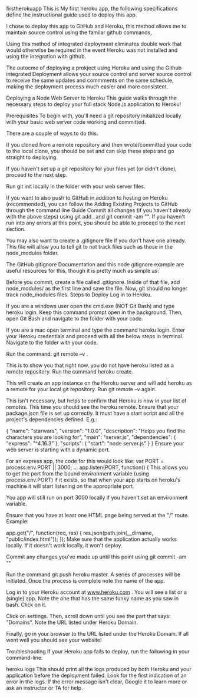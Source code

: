firstherokuapp
This is My first heroku app, the following specifications define the instructional guide used to deploy this app.

I chose to deploy this app to GitHub and Heroku, this method allows me to maintain source control using the familar github commands,

Using this method of integrated deployment eliminates double work that would otherwise be required in the event Heroku was not installed and using the integration with github.

The outocme of deploying a prokject using Heroku and using the Github integrated Deployment allows your source control and server source control to receive the same updates and commments on the same schedule, making the deployment process much easier and more consistent.

Deploying a Node Web Server to Heroku
This guide walks through the necessary steps to deploy your full stack Node.js application to Heroku!

Prerequisites
To begin with, you'll need a git repository initialized locally with your basic web server code working and committed.

There are a couple of ways to do this.

If you cloned from a remote repository and then wrote/committed your code to the local clone, you should be set and can skip these steps and go straight to deploying.

If you haven't set up a git repository for your files yet (or didn't clone), proceed to the next step.

Run git init locally in the folder with your web server files.

If you want to also push to GitHub in addition to hosting on Heroku (recommended), you can follow the Adding Existing Projects to GitHub through the command line Guide
Commit all changes (if you haven't already with the above steps) using git add . and git commit -am "<message>". If you haven't run into any errors at this point, you should be able to proceed to the next section.

You may also want to create a .gitignore file if you don't have one already. This file will allow you to tell git to not track files such as those in the node_modules folder.

The GitHub gitignore Documentation and this node gitignore example are useful resources for this, though it is pretty much as simple as:

Before you commit, create a file called .gitignore. Inside of that file, add node_modules/ as the first line and save the file. Now, git should no longer track node_modules files.
Steps to Deploy
Log in to Heroku.

If you are a windows user open the cmd.exe (NOT Git Bash) and type heroku login. Keep this command prompt open in the background. Then, open Git Bash and navigate to the folder with your code.

If you are a mac open terminal and type the command heroku login. Enter your Heroku credentials and proceed with all the below steps in terminal. Navigate to the folder with your code.

Run the command: git remote –v .

This is to show you that right now, you do not have heroku listed as a remote repository.
Run the command heroku create.

This will create an app instance on the Heroku server and will add heroku as a remote for your local git repository.
Run git remote –v again.

This isn't necessary, but helps to confirm that Heroku is now in your list of remotes. This time you should see the heroku remote.
Ensure that your package.json file is set up correctly. It must have a start script and all the project's dependencies defined. E.g.:

{
  "name": "starwars",
  "version": "1.0.0",
  "description": "Helps you find the characters you are looking for",
  "main": "server.js",
  "dependencies": {
     "express": "^4.16.3"
  },
  "scripts": {
    "start": "node server.js"
  }
}
Ensure your web server is starting with a dynamic port.

For an express app, the code for this would look like:
var PORT = process.env.PORT || 3000;
...
app.listen(PORT, function() {
This allows you to get the port from the bound environment variable (using process.env.PORT) if it exists, so that when your app starts on heroku's machine it will start listening on the appropriate port.

You app will still run on port 3000 locally if you haven't set an environment variable.

Ensure that you have at least one HTML page being served at the "/" route. Example:

app.get("/", function(req, res) {
  res.json(path.join(__dirname, "public/index.html"));
});
Make sure that the application actually works locally. If it doesn't work locally, it won't deploy.

Commit any changes you've made up until this point using git commit -am "<message>"

Run the command git push heroku master. A series of processes will be initiated. Once the process is complete note the name of the app.

Log in to your Heroku account at www.heroku.com . You will see a list or a (single) app. Note the one that has the same funky name as you saw in bash. Click on it.

Click on settings. Then, scroll down until you see the part that says: "Domains". Note the URL listed under Heroku Domain.

Finally, go in your browser to the URL listed under the Heroku Domain. If all went well you should see your website!

Troubleshooting
If your Heroku app fails to deploy, run the following in your command-line:

heroku logs
This should print all the logs produced by both Heroku and your application before the deployment failed. Look for the first indication of an error in the logs. If the error message isn't clear, Google it to learn more or ask an instructor or TA for help.
